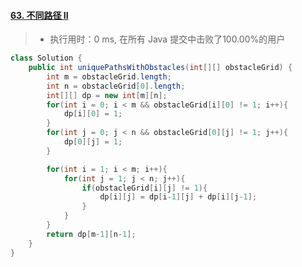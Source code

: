 #### [63. 不同路径 II](https://leetcode-cn.com/problems/unique-paths-ii/)

> - 执行用时：0 ms, 在所有 Java 提交中击败了100.00%的用户

```java
class Solution {
    public int uniquePathsWithObstacles(int[][] obstacleGrid) {
        int m = obstacleGrid.length;
        int n = obstacleGrid[0].length;
        int[][] dp = new int[m][n];
        for(int i = 0; i < m && obstacleGrid[i][0] != 1; i++){
            dp[i][0] = 1;
        }
        for(int j = 0; j < n && obstacleGrid[0][j] != 1; j++){
            dp[0][j] = 1;
        }

        for(int i = 1; i < m; i++){
            for(int j = 1; j < n; j++){
                if(obstacleGrid[i][j] != 1){
                    dp[i][j] = dp[i-1][j] + dp[i][j-1];
                }
            }
        }
        return dp[m-1][n-1];
    }
}
```

